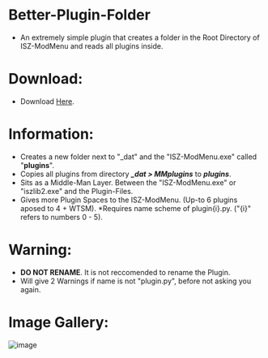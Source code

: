 # Better-Plugin-Folder
- An extremely simple plugin that creates a folder in the Root Directory of ISZ-ModMenu and reads all plugins inside.

# Download:
- Download [Here](https://github.com/YT-Toaster/Better-Plugin-Folder/releases/download/release-1/plugin.py).

# Information:
- Creates a new folder next to "_dat" and the "ISZ-ModMenu.exe" called "**plugins**".
- Copies all plugins from directory ***_dat > MMplugins*** to ***plugins***.
- Sits as a Middle-Man Layer. Between the "ISZ-ModMenu.exe" or "iszlib2.exe" and the Plugin-Files.
- Gives more Plugin Spaces to the ISZ-ModMenu. (Up-to 6 plugins aposed to 4 + WTSM). *Requires name scheme of plugin{i}.py. ("{i}" refers to numbers 0 - 5). 


# Warning:
- **DO NOT RENAME**. It is not reccomended to rename the Plugin.
- Will give 2 Warnings if name is not "plugin.py", before not asking you again.


# Image Gallery:
![image](https://github.com/YT-Toaster/Better-Plugin-Folder/assets/131509058/235aea3e-a069-4aac-8184-944d91d8bd75)
